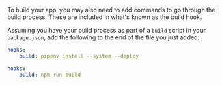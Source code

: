 <div x-show="stack === 'python' || stack === 'nodejs'">

To build your app, you may also need to add commands to go through the build process.
These are included in what's known as the build hook.

Assuming you have your build process as part of a `build` script in your `package.json`,
add the following to the end of the file you just added:
</div>

<div x-show="stack === 'python'">

```yaml {location=".platform.app.yaml"}
hooks:
    build: pipenv install --system --deploy
```

</div>

<div x-show="stack === 'nodejs'">

```yaml {location=".platform.app.yaml"}
hooks:
    build: npm run build
```

</div>

